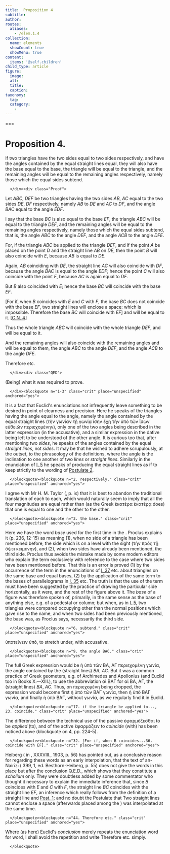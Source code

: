```yaml
---
title:  Proposition 4
subtitle: 
author:
routes:
  aliases:
    - /elem.1.4
collection:
  name: elements
  showCount: true
  showMenu: true
content:
  items: '@self.children'
child_type: article
figure:
  image:
  alt:
  title:
  caption:
taxonomy:
  tag:
  category:
    - 
---
```




===

<h1>Proposition 4.</h1><div class="Enunc">
       
<p>If two triangles have the two sides equal to two sides respectively, and have the angles contained by the equal straight lines equal, they will also have the base equal to the base, the triangle will be equal to the triangle, and the remaining angles <lb n="5"/>will be equal to the remaining angles respectively, namely those which the equal sides subtend.</p>

      </div><div class="Proof">
       
<p>Let <em>ABC</em>, <em>DEF</em> be two triangles having the two sides <em>AB</em>, <em>AC</em> equal to the two sides <em>DE</em>, <em>DF</em> respectively, namely <em>AB</em> to <em>DE</em> and <em>AC</em> to <em>DF</em>, and the angle <em>BAC</em> equal to the <lb n="10"/>angle <em>EDF</em>.</p>

       
<p>I say that the base <em>BC</em> is also equal to the base <em>EF</em>, the triangle <em>ABC</em> will be equal to the triangle <em>DEF</em>, and the remaining angles will be equal to the remaining angles respectively, namely those which the equal sides subtend, that <lb n="15"/>is, the angle <em>ABC</em> to the angle <em>DEF</em>, and the angle <em>ACB</em> to the angle <em>DFE</em>.</p>

       
<p>For, if the triangle <em>ABC</em> be applied to the triangle <em>DEF</em>, <span class="center">and if the point <em>A</em> be placed <lb n="20"/>on the point <em>D</em> and the straight line <em>AB</em> on <em>DE</em>,</span> then the point <em>B</em> will also coincide with <em>E</em>, because <em>AB</em> is equal to <em>DE</em>. 
        <pb n="248"/><lb n="25"/></p>

       
<p>Again, <em>AB</em> coinciding with <em>DE</em>, the straight line <em>AC</em> will also coincide with <em>DF</em>, because the angle <em>BAC</em> is equal to the angle <em>EDF</em>; <span class="center">hence the point <em>C</em> will also coincide with the point <em>F</em>, because <em>AC</em> is again equal to <em>DF</em>.</span>
        <lb n="30"/></p>

       
<p>But <em>B</em> also coincided with <em>E</em>; hence the base <em>BC</em> will coincide with the base <em>EF</em>.</p>

       
<p>[For if, when <em>B</em> coincides with <em>E</em> and <em>C</em> with <em>F</em>, the base <em>BC</em> does not coincide with the base <em>EF</em>, two straight lines will enclose a space: which is impossible. <lb n="35"/><span class="center">Therefore the base <em>BC</em> will coincide with <em>EF</em>] and will be equal to it. [<a href="/elem.1.c.n.4">C.N. 4</a>]</span></p>

       
<p>Thus the whole triangle <em>ABC</em> will coincide with the whole triangle <em>DEF</em>, <span class="center">and will be equal to it.</span>
        <lb n="40"/></p>

       
<p>And the remaining angles will also coincide with the remaining angles and will be equal to them, the angle <em>ABC</em> to the angle <em>DEF</em>, and the angle <em>ACB</em> to the angle <em>DFE</em>.</p>

       
<p>Therefore etc. <lb n="45"/></p>

      </div><div class="QED">
       
<p>(Being) what it was required to prove.</p>

      </div><blockquote n="1-3" class="crit" place="unspecified" anchored="yes">
       
<p>It is a fact that Euclid's enunciations not infrequently leave something to be desired in point of clearness and precision. Here he speaks of the triangles having <quote>the angle equal to the angle, namely the angle contained by the equal straight lines</quote>
 (<foreign lang="greek">τὴν γωνίαν τῇ γωνίᾳ ἴσην ἔχῃ τὴν ὑπὸ τῶν ἴσων εὐθειῶν περιεχομένην</foreign>), only one of the two angles being described in the latter expression (in the accusative), and a similar expression in the dative being left to be understood of the other angle. It is curious too that, after mentioning two <quote><em>sides</em>,</quote>
 he speaks of the angles contained by the equal <quote><em>straight lines</em>,</quote>
 not <quote><em>sides</em>.</quote>
 It may be that he wished to adhere scrupulously, at the outset, to the phraseology of the definitions, where the angle is the inclination to one another of two <em>lines</em> or <em>straight lines</em>. Similarly in the enunciation of <a href="/elem.1.5">I. 5</a> he speaks of producing the equal <quote>straight lines</quote>
 as if to keep strictly to the wording of <a href="/elem.1.post.2">Postulate 2</a>.</p>

      </blockquote><blockquote n="2. respectively." class="crit" place="unspecified" anchored="yes">
       
<p>I agree with Mr H. M. Taylor (<title>Euclid</title>, p. ix) that it is best to abandon the traditional translation of <quote>each to each,</quote>
 which would naturally seem to imply that all the four magnitudes are equal rather than (as the Greek <foreign lang="greek">ὲκατέρα ὲκατέρᾳ</foreign> does) that one is equal to one and the other to the other.</p>

      </blockquote><blockquote n="3. the base." class="crit" place="unspecified" anchored="yes">
       
<p>Here we have the word <em>base</em> used for the first time in the <title>Elements</title>. Proclus explains it (<xref n="Proc. p. 236, 12-15" from="ROOT" to="DITTO">p. 236, 12-15</xref>) as meaning (1), when no side of a triangle has been mentioned before, the side <quote>which is on a level with the sight</quote>
 (<foreign lang="greek">τὴν πρὸς τῇ ὄψει κειμένην</foreign>), and (2), when two sides have already been mentioned, the third side. Proclus thus avoids the mistake made by some modern editors who explain the term exclusively with reference to the case where two sides have been mentioned before. That this is an error is proved (1) by the occurrence of the term in the enunciations of <a href="/elem.1.37">I. 37</a> etc. about triangles on the same base and equal bases, (2) by the application of the same term to the bases of parallelograms in <a href="/elem.1.35">I. 35</a> etc. The truth is that the use of the term must have been suggested by the practice of drawing the particular side horizontally, as it were, and the rest of the figure above it. The <em>base</em> of a figure was therefore spoken of, primarily, in the same sense as the base of anything <pb n="249"/>else, e.g. of a pedestal or column; but when, as in <a href="/elem.1.5">I. 5</a>, two triangles were compared occupying other than the normal positions which gave rise to the name, and when two sides had been previously mentioned, the base was, as Proclus says, necessarily the third side.</p>

      </blockquote><blockquote n="6. subtend." class="crit" place="unspecified" anchored="yes">
       
<p><foreign lang="greek">ὑποτείνειν ὑπό</foreign>, <quote>to stretch under,</quote>
 with accusative.</p>

      </blockquote><blockquote n="9. the angle BAC." class="crit" place="unspecified" anchored="yes">
       
<p>The full Greek expression would be <foreign lang="greek">ἡ ὑπὸ τῶν ΒΑ, ΑΓ περιεχομένη γωνία</foreign>, <quote>the angle contained by the (straight lines) <em>BA</em>, <em>AC</em>.</quote>
 But it was a common practice of Greek geometers, e.g. of Archimedes and Apollonius (and Euclid too in Books X.—XIII.), to use the abbreviation <foreign lang="greek">αἱ ΒΑΓ</foreign> for <foreign lang="greek">αἱ ΒΑ, ΑΓ</foreign>, <quote>the (straight lines) <em>BA</em>, <em>AC</em>.</quote>
 Thus, on <foreign lang="greek">περιεχομένη</foreign> being dropped, the expression would become first <foreign lang="greek">ἡ ὑπὸ τῶν ΒΑΓ γωνία</foreign>, then <foreign lang="greek">ἡ ὑπὸ ΒΑΓ γωνία</foreign>, and finally <foreign lang="greek">ἡ ὑπὸ ΒΑΓ</foreign>, without <foreign lang="greek">γωνία</foreign>, as we regularly find it in Euclid.</p>

      </blockquote><blockquote n="17. if the triangle be applied to..., 23. coincide." class="crit" place="unspecified" anchored="yes">
       
<p>The difference between the technical use of the passive <foreign lang="greek">ἐφαρμόζεσθαι</foreign> <quote>to be <em>applied</em> (to),</quote>
 and of the active <foreign lang="greek">ἐφαρμόζειν</foreign> <quote>to <em>coincide</em> (with)</quote>
 has been noticed above (blockquote on <title>Common Notion</title> 4, pp. 224-5).</p>

      </blockquote><blockquote n="32. [For if, when B coincides...36. coincide with EF]." class="crit" place="unspecified" anchored="yes">
       
<p>Heiberg (<title>Paralipomena su Euklid</title> in <title>Hermes</title>, XXXVIII., 1903, p. 56) has pointed out, as a conclusive reason for regarding these words as an early interpolation, that the text of an-Nairīzī (<title>Codex Leidensis</title> 399, 1, ed. Besthorn-Heiberg, p. 55) does not give the words in this place but after the conclusion Q.E.D., which shows that they constitute a <em>scholium</em> only. They were doubtless added by some commentator who thought it necessary to explain the immediate inference that, since <em>B</em> coincides with <em>E</em> and <em>C</em> with <em>F</em>, the straight line <em>BC</em> coincides with the straight line <em>EF</em>, an inference which really follows from the definition of a straight line and <a href="/elem.1.post.1">Post. 1</a>; and no doubt the Postulate that <quote>Two straight lines cannot enclose a space</quote>
 (afterwards placed among the <title>Common Notions</title>) was interpolated at the same time.</p>

      </blockquote><blockquote n="44. Therefore etc." class="crit" place="unspecified" anchored="yes">
       
<p>Where (as here) Euclid's <em>conclusion</em> merely repeats the enunciation word for word, I shall avoid the repetition and write <quote>Therefore etc.</quote>
 simply.</p>

      </blockquote>
